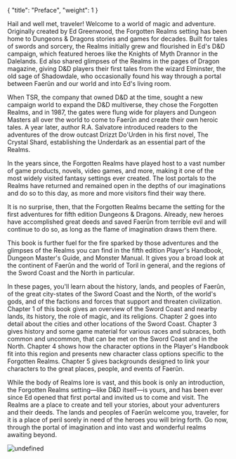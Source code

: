 {
  "title": "Preface",
  "weight": 1
}

Hail and well met, traveler! Welcome to a world of magic and adventure. Originally created by Ed Greenwood, the Forgotten Realms setting has been home to Dungeons & Dragons stories and games for decades. Built for tales of swords and sorcery, the Realms initially grew and flourished in Ed's D&D campaign, which featured heroes like the Knights of Myth Drannor in the Dalelands. Ed also shared glimpses of the Realms in the pages of Dragon magazine, giving D&D players their first tales from the wizard Elminster, the old sage of Shadowdale, who occasionally found his way through a portal between Faerûn and our world and into Ed's living room.

When TSR, the company that owned D&D at the time, sought a new campaign world to expand the D&D multiverse, they chose the Forgotten Realms, and in 1987, the gates were flung wide for players and Dungeon Masters all over the world to come to Faerûn and create their own heroic tales. A year later, author R.A. Salvatore introduced readers to the adventures of the drow outcast Drizzt Do'Urden in his first novel, The Crystal Shard, establishing the Underdark as an essential part of the Realms.

In the years since, the Forgotten Realms have played host to a vast number of game products, novels, video games, and more, making it one of the most widely visited fantasy settings ever created. The lost portals to the Realms have returned and remained open in the depths of our imaginations and do so to this day, as more and more visitors find their way there.

It is no surprise, then, that the Forgotten Realms became the setting for the first adventures for fifth edition Dungeons & Dragons. Already, new heroes have accomplished great deeds and saved Faerûn from terrible evil and will continue to do so, as long as the flame of imagination draws them there.

This book is further fuel for the fire sparked by those adventures and the glimpses of the Realms you can find in the fifth edition Player's Handbook, Dungeon Master's Guide, and Monster Manual. It gives you a broad look at the continent of Faerûn and the world of Toril in general, and the regions of the Sword Coast and the North in particular.

In these pages, you'll learn about the history, lands, and peoples of Faerûn, of the great city-states of the Sword Coast and the North, of the world's gods, and of the factions and forces that support and threaten civilization. Chapter 1 of this book gives an overview of the Sword Coast and nearby lands, its history, the role of magic, and its religions. Chapter 2 goes into detail about the cities and other locations of the Sword Coast. Chapter 3 gives history and some game material for various races and subraces, both common and uncommon, that can be met on the Sword Coast and in the North. Chapter 4 shows how the character options in the Player's Handbook fit into this region and presents new character class options specific to the Forgotten Realms. Chapter 5 gives backgrounds designed to link your characters to the great places, people, and events of Faerûn.

While the body of Realms lore is vast, and this book is only an introduction, the Forgotten Realms setting—like D&D itself—is yours, and has been ever since Ed opened that first portal and invited us to come and visit. The Realms are a place to create and tell your stories, about your adventurers and their deeds. The lands and peoples of Faerûn welcome you, traveler, for it is a place of peril sorely in need of the heroes you will bring forth. Go now, through the portal of imagination and into vast and wonderful realms awaiting beyond.

![undefined](book/SCAG/Sword%20Coast%20Map.jpg)
